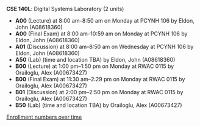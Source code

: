 **CSE 140L**: Digital Systems Laboratory (2 units)

- **A00** (Lecture) at 8:00 am–8:50 am on Monday at PCYNH 106 by Eldon, John (A08618360)
- **A00** (Final Exam) at 8:00 am–10:59 am on Monday at PCYNH 106 by Eldon, John (A08618360)
- **A01** (Discussion) at 8:00 am–8:50 am on Wednesday at PCYNH 106 by Eldon, John (A08618360)
- **A50** (Lab) (time and location TBA) by Eldon, John (A08618360)
- **B00** (Lecture) at 1:00 pm–1:50 pm on Monday at RWAC 0115 by Orailoglu, Alex (A00673427)
- **B00** (Final Exam) at 11:30 am–2:29 pm on Monday at RWAC 0115 by Orailoglu, Alex (A00673427)
- **B01** (Discussion) at 2:00 pm–2:50 pm on Monday at RWAC 0115 by Orailoglu, Alex (A00673427)
- **B50** (Lab) (time and location TBA) by Orailoglu, Alex (A00673427)

[Enrollment numbers over time](./CSE140L.tsv)
